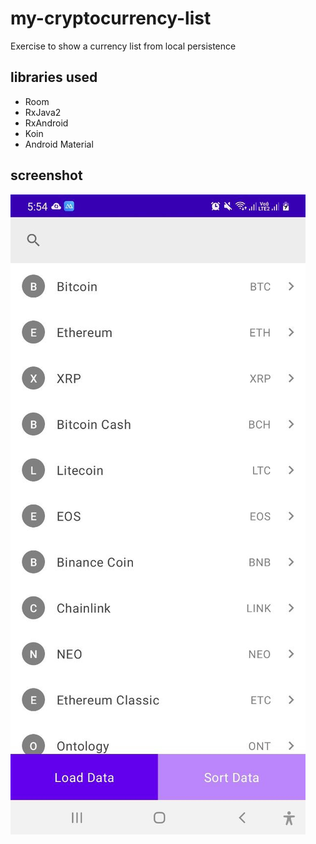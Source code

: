 # my-cryptocurrency-list
Exercise to show a currency list from local persistence

## libraries used
- Room
- RxJava2
- RxAndroid
- Koin
- Android Material

## screenshot
![alt text](https://github.com/estermel/my-cryptocurrency-list/blob/master/app/src/main/res/drawable/screenshot.jpg?raw=true)
